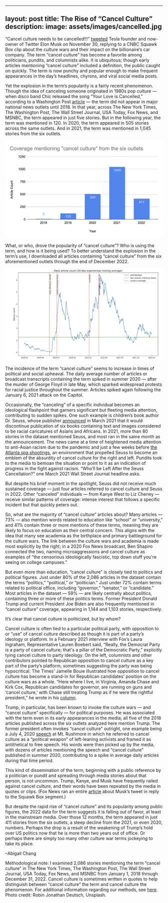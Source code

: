 
---
layout: post
title: The Rise of “Cancel Culture”
description:
image: assets/images/cancelled.jpg
---

“Cancel culture needs to be cancelled!!!” <a href="https://twitter.com/elonmusk/status/1598064202400534528?s=20"><u>tweeted</u></a> Tesla founder and now-owner of Twitter Elon Musk on November 30, replying to a CNBC Squawk Box clip about the culture wars and their impact on the billionaire’s car company. The term “cancel culture” has become a favorite among politicians, pundits, and columnists alike. It is ubiquitous; though early articles mentioning “cancel culture” included a definition, the public caught on quickly. The term is now punchy and popular enough to make frequent appearances in the day’s headlines, chyrons, and viral social media posts.

Yet the explosion in the term’s popularity is a fairly recent phenomenon. Though the idea of canceling someone originated in 1980s pop culture — when disco band Chic released the song “Your Love is Cancelled,” according to a Washington Post <a href="https://www.washingtonpost.com/lifestyle/cancel-culture-background-black-culture-white-grievance/2021/04/01/2e42e4fe-8b24-11eb-aff6-4f720ca2d479_story.html."><u>article</u></a> — the term did not appear in major national news outlets until 2018. In that year, across The New York Times, The Washington Post, The Wall Street Journal, USA Today, Fox News, and MSNBC, the term appeared in just five stories. But in the following year, the term was mentioned in 120. In 2020, the term appeared in 505 stories across the same outlets. And in 2021, the term was mentioned in 1,045 stories from the six outlets.


<p class="aligncenter">
 <img src="/assets/images/cancelculturecount.png" alt="" class="graph-image">
 </p>
 <style>
.aligncenter {
    text-align: center;
}
</style>


What, or who, drove the popularity of “cancel culture”? Who is using the term, and how is it being used? To better understand the explosion in the term’s use, I downloaded all articles containing “cancel culture” from the six aforementioned outlets through the end of December 2022.


<p class="aligncenter">
 <img src="/assets/images/cancelculturetimeline.png" alt="" class="graph-image">
 </p>
 <style>
.aligncenter {
    text-align: center;
}
</style>


The incidence of the term “cancel culture” seems to increase in times of political and social upheaval. The daily average number of articles or broadcast transcripts containing the term spiked in summer 2020 — after the murder of George Floyd in late May, which sparked widespread protests for racial justice throughout the summer. Articles spiked again following the January 6, 2021 attack on the Capitol.

Occasionally, the “canceling” of a specific individual becomes an ideological flashpoint that garners significant but fleeting media attention, contributing to sudden spikes. One such example is children’s book author Dr. Seuss, whose publisher <a href="https://www.nytimes.com/2021/03/02/books/dr-seuss-mulberry-street.html"><u>announced</u></a> in March 2021 that it would discontinue publication of six books containing text and images considered to be racial caricatures of Asians and Africans. In 2021, more than 80 stories in the dataset mentioned Seuss, and most ran in the same month as the announcement. The news came at a time of heightened media attention to anti-Asian racism due to the pandemic and just a few weeks before <a href="https://www.nytimes.com/live/2021/03/17/us/shooting-atlanta-acworth"><u>the Atlanta spa shootings</u></a>, an environment that propelled Seuss to become an emblem of the absurdity of cancel culture for the right and left. Pundits took to the media to bemoan the situation or point to it as an indication of progress in the fight against racism. “Who’ll be Left After the Seuss Cancellation?” one March 2021 Wall Street Journal headline asks.

But despite his brief moment in the spotlight, Seuss did not receive much sustained coverage — just four articles referred to cancel culture and Seuss in 2022. Other “canceled” individuals — from Kanye West to Liz Cheney — receive similar patterns of coverage: intense interest that follows a specific incident but that quickly peters out.

So, what are the majority of “cancel culture” articles about? Many articles — 73% — also mention words related to education like “school” or “university,” and 41% contain three or more mentions of these terms, meaning they are likely to focus on education as their central concern. This aligns with the idea that many see academia as the birthplace and primary battleground for the culture wars. The link between the culture wars and academia is made most explicitly by the right; in a 2020 Fox News broadcast, Ben Shapiro connected the two, naming microaggressions and cancel culture as examples of “the censorious ideologically fascistic, top down stuff you're seeing on college campuses.”

But even more than education, “cancel culture” is closely tied to politics and political figures. Just under 80% of the 2,086 articles in the dataset contain the terms “politics,” “political,” or “politician.” Just under 72% contain terms related to political office, including “governor,” “senator,” or “candidate.” Most articles in the dataset — 59% — are likely centrally about politics, containing three or more of these politics terms. Former President Donald Trump and current President Joe Biden are also frequently mentioned in “cancel culture” coverage, appearing in 1,144 and 1,103 stories, respectively.

It’s clear that cancel culture is politicized, but by whom?

Cancel culture is often tied to a particular political party, with opposition to or “use” of cancel culture described as though it is part of a party’s ideology or platform. In a February 2021 interview with Fox’s Laura Ingraham, Representative Lauren Boebert said, “Really, the Democrat Party is a party of cancel culture; that's a pillar of the Democratic Party,” explicitly tying cancel culture to party ideology. On the left, columnists and other contributors pointed to Republican opposition to cancel culture as a key part of the party’s platform, sometimes suggesting the party was being hypocritical. The Times’ Jamelle Bouie illustrated how opposition to cancel culture has become a stand-in for Republican candidates’ position on the culture wars as a whole. “​​Here where I live, in Virginia, Amanda Chase and Kirk Cox, Republican candidates for governor, are running on guns and ‘cancel culture,’ with Chase still treating Trump as if he were the rightful president,” he wrote in his <a href="https://www.nytimes.com/2021/02/17/opinion/trump-mconnell-republicans.html"><u>column</u></a>.

Trump, in particular, has been known to invoke the culture wars — and “cancel culture” specifically — for political purposes. He was associated with the term even in its early appearances in the media; all five of the 2018 articles published across the six outlets analyzed here mention Trump. The former president often invokes “cancel culture” outright, one example being a July 4, 2020 <a href="https://trumpwhitehouse.archives.gov/briefings-statements/remarks-president-trump-south-dakotas-2020-mount-rushmore-fireworks-celebration-keystone-south-dakota/"><u>speech</u></a> at Mt. Rushmore in which he referred to cancel culture as a “political weapon” of left-leaning activists and framed it as antithetical to free speech. His words were then picked up by the media, with dozens of articles mentioning the speech and “cancel culture” published in summer 2020, contributing to a spike in average daily articles during that time period.

This kind of dissemination of the term, beginning with a public reference by a politician or pundit and spreading through media stories about that person, is not uncommon. Trump, Kanye, and Musk have frequently railed against cancel culture, and their words have been repeated by the media in quotes or clips. (Fox News ran an entire <a href="https://www.foxnews.com/media/elon-musk-declares-cancel-culture-needs-canceled-twitter-users-cheer-free-all-banned-accounts"><u>article</u></a> about Musk’s tweet in reply to the Squawk Box segment.)

But despite the rapid rise of “cancel culture” and its popularity among public figures, the 2022 data for the term suggests it is falling out of favor, at least in the mainstream media. Over those 12 months, the term appeared in just 411 stories from the six outlets, a steep decline from the 2021, or even 2020, numbers. Perhaps the drop is a result of the weakening of Trump’s hold over US politics now that he is more than two years out of office. Or perhaps there are simply too many other culture war terms jockeying to take its place.

–Abigail Chang

Methodological note: I examined 2,086 stories mentioning the term “cancel culture” in The New York Times, The Washington Post, The Wall Street Journal, USA Today, Fox News, and MSNBC from January 1, 2018 through December 31, 2022. Cancel culture is sometimes written in quotes to help distinguish between “cancel culture” the term and cancel culture the phenomenon. For additional information regarding our methods, see <a href="https://www.mediaandminorities.org/methods/"><u>here</u></a>. Photo credit: Robin Jonathan Deutsch, Unsplash.
